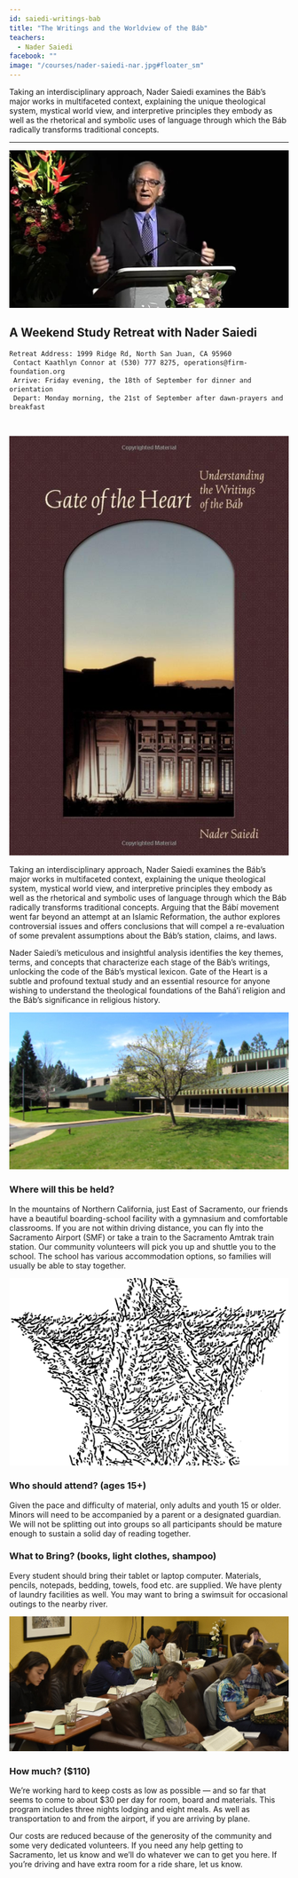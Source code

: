 ```yaml
---
id: saiedi-writings-bab
title: "The Writings and the Worldview of the Báb"
teachers:
  - Nader Saiedi
facebook: ""
image: "/courses/nader-saiedi-nar.jpg#floater_sm"
---
```


Taking an interdisciplinary approach, Nader Saiedi examines the Báb’s major works in multifaceted context, explaining the unique theological system, mystical world view, and interpretive principles they embody as well as the rhetorical and symbolic uses of language through which the Báb radically transforms traditional concepts.

---


![nader saiedi](/courses/nader-saiedi-wide.jpg#full)

## A Weekend Study Retreat with Nader Saiedi

```
Retreat Address: 1999 Ridge Rd, North San Juan, CA 95960
 Contact Kaathlyn Connor at (530) 777 8275, operations@firm-foundation.org
 Arrive: Friday evening, the 18th of September for dinner and orientation
 Depart: Monday morning, the 21st of September after dawn-prayers and breakfast
```

<br>

![book: gate of the heart](/courses/gate-heart.jpg#floater2)

Taking an interdisciplinary approach, Nader Saiedi examines the Báb’s major works in multifaceted context, explaining the unique theological system, mystical world view, and interpretive principles they embody as well as the rhetorical and symbolic uses of language through which the Báb radically transforms traditional concepts. Arguing that the Bábí movement went far beyond an attempt at an Islamic Reformation, the author explores controversial issues and offers conclusions that will compel a re-evaluation of some prevalent assumptions about the Báb’s station, claims, and laws.

Nader Saiedi’s meticulous and insightful analysis identifies the key themes, terms, and concepts that characterize each stage of the Báb’s writings, unlocking the code of the Báb’s mystical lexicon. Gate of the Heart is a subtle and profound textual study and an essential resource for anyone wishing to understand the theological foundations of the Bahá’í religion and the Báb’s significance in religious history.



![school front](/courses/school-front2.jpg#floater)
### Where will this be held?

In the mountains of Northern California, just East of Sacramento, our friends have a beautiful boarding-school facility with a gymnasium and comfortable classrooms. If you are not within driving distance, you can fly into the Sacramento Airport (SMF) or take a train to the Sacramento Amtrak train station. Our community volunteers will pick you up and shuttle you to the school. The school has various accommodation options, so families will usually be able to stay together.



![the Bab's haykal](/courses/haykal-Bab-wide.gif#floater2)
### Who should attend? (ages 15+)

Given the pace and difficulty of material, only adults and youth 15 or older. Minors will need to be accompanied by a parent or a designated guardian. We will not be splitting out into groups so all participants should be mature enough to sustain a solid day of reading together.



### What to Bring? (books, light clothes, shampoo)

Every student should bring their tablet or laptop computer. Materials, pencils, notepads, bedding, towels, food etc. are supplied. We have plenty of laundry facilities as well. You may want to bring a swimsuit for occasional outings to the nearby river.


![participants](/db-challenge/db-banner-2019.jpg#floater)

### How much? ($110)

We’re working hard to keep costs as low as possible — and so far that seems to come to about $30 per day for room, board and materials. This program includes three nights lodging and eight meals. As well as transportation to and from the airport, if you are arriving by plane.

Our costs are reduced because of the generosity of the community and some very dedicated volunteers. If you need any help getting to Sacramento, let us know and we’ll do whatever we can to get you here. If you’re driving and have extra room for a ride share, let us know.

<br><br><br><br>
